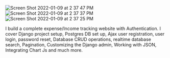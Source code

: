 ![Screen Shot 2022-01-09 at 2 37 47 PM](https://user-images.githubusercontent.com/19467067/148684650-6de2fefd-d9b4-4e47-aa62-68267df7e651.png)
![Screen Shot 2022-01-09 at 2 37 37 PM](https://user-images.githubusercontent.com/19467067/148684651-ce5f4094-6cb3-4d21-aac2-be983eb709bc.png)
![Screen Shot 2022-01-09 at 2 37 25 PM](https://user-images.githubusercontent.com/19467067/148684655-6173dff6-e551-425f-b996-d65439689a34.png)


I build a complete expense/Income tracking website with Authentication. I cover Django project setup, Postgres DB set up, Ajax user registration, user login, password reset, Database CRUD operations, realtime database search, Pagination, Customizing the Django admin, Working with JSON, Integrating Chart Js and much more.
